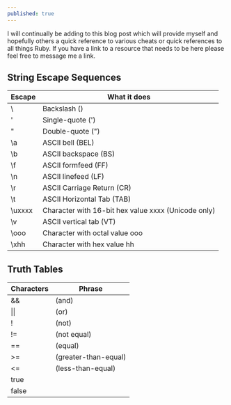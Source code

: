 ```yaml
---
published: true
---
```


I will continually be adding to this blog post which will provide myself and hopefully others a quick reference to various cheats or quick references to all things Ruby. If you have a link to a resource that needs to be here please feel free to message me a link. 


## String Escape Sequences

| Escape | What it does |
| -- | -- |
| \\ | Backslash () |
| \' | Single-quote (') |
| \" | Double-quote (") |
| \a | ASCII bell (BEL) |
| \b | ASCII backspace (BS) |
| \f | ASCII formfeed (FF) |
| \n | ASCII linefeed (LF) |
|\r | ASCII Carriage Return (CR) |
|\t | ASCII Horizontal Tab (TAB) |
|\uxxxx | Character with 16-bit hex value xxxx (Unicode only) |
|\v | ASCII vertical tab (VT) |
|\ooo |	Character with octal value ooo |
|\xhh |	Character with hex value hh |

## Truth Tables

| Characters | Phrase |
| -- | -- |
| && | (and) |
| \\|\\| | (or) |
| ! | (not) |
| != | (not equal) |
| == | (equal) |
| >= | (greater-than-equal) |
| <= | (less-than-equal) |
| true | |
| false | |


